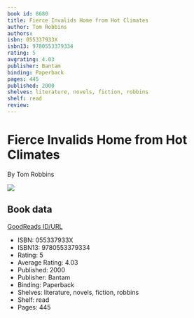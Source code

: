 ```yaml
---
book id: 8680
title: Fierce Invalids Home from Hot Climates
author: Tom Robbins
authors: 
isbn: 055337933X
isbn13: 9780553379334
rating: 5
avgrating: 4.03
publisher: Bantam
binding: Paperback
pages: 445
published: 2000
shelves: literature, novels, fiction, robbins
shelf: read
review: 
---
```


# Fierce Invalids Home from Hot Climates

By Tom Robbins

![](https://i.gr-assets.com/images/S/compressed.photo.goodreads.com/books/1327866336l/8680.jpg)

## Book data

[GoodReads ID/URL](https://www.goodreads.com/book/show/8680)

- ISBN: 055337933X
- ISBN13: 9780553379334
- Rating: 5
- Average Rating: 4.03
- Published: 2000
- Publisher: Bantam
- Binding: Paperback
- Shelves: literature, novels, fiction, robbins
- Shelf: read
- Pages: 445

